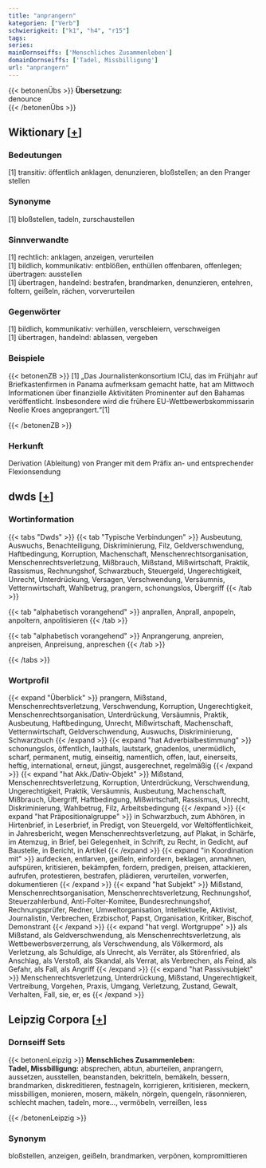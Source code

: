 ```yaml
---
title: "anprangern"
kategorien: ["Verb"]
schwierigkeit: ["k1", "h4", "r15"]
tags:
series:
mainDornseiffs: ['Menschliches Zusammenleben']
domainDornseiffs: ['Tadel, Missbilligung']
url: "anprangern"
---
```


{{< betonenÜbs >}}
**Übersetzung:**  
denounce  
{{< /betonenÜbs >}}

## Wiktionary [[+](https://de.wiktionary.org/wiki/anprangern)]

### Bedeutungen
[1] transitiv: öffentlich anklagen, denunzieren, bloßstellen; an den Pranger stellen  

### Synonyme
[1] bloßstellen, tadeln, zurschaustellen  

### Sinnverwandte
[1] rechtlich: anklagen, anzeigen, verurteilen  
[1] bildlich, kommunikativ: entblößen, enthüllen offenbaren, offenlegen; übertragen: ausstellen  
[1] übertragen, handelnd: bestrafen, brandmarken, denunzieren, entehren, foltern, geißeln, rächen, vorverurteilen  

### Gegenwörter
[1] bildlich, kommunikativ: verhüllen, verschleiern, verschweigen  
[1] übertragen, handelnd: ablassen, vergeben  

### Beispiele
{{< betonenZB >}}
[1] „Das Journalistenkonsortium ICIJ, das im Frühjahr auf Briefkastenfirmen in Panama aufmerksam gemacht hatte, hat am Mittwoch Informationen über finanzielle Aktivitäten Prominenter auf den Bahamas veröffentlicht. Insbesondere wird die frühere EU-Wettbewerbskommissarin Neelie Kroes angeprangert.“[1]  

{{< /betonenZB >}}
### Herkunft
Derivation (Ableitung) von Pranger mit dem Präfix an- und entsprechender Flexionsendung  



## dwds [[+](https://www.dwds.de/wb/anprangern)]

### Wortinformation
{{< tabs "Dwds" >}}
{{< tab "Typische Verbindungen" >}}
Ausbeutung, Auswuchs, Benachteiligung, Diskriminierung, Filz, Geldverschwendung, Haftbedingung, Korruption, Machenschaft, Menschenrechtsorganisation, Menschenrechtsverletzung, Mißbrauch, Mißstand, Mißwirtschaft, Praktik, Rassismus, Rechnungshof, Schwarzbuch, Steuergeld, Ungerechtigkeit, Unrecht, Unterdrückung, Versagen, Verschwendung, Versäumnis, Vetternwirtschaft, Wahlbetrug, prangern, schonungslos, Übergriff
{{< /tab >}}

{{< tab "alphabetisch vorangehend" >}}
anprallen, Anprall, anpopeln, anpoltern, anpolitisieren
{{< /tab >}}

{{< tab "alphabetisch vorangehend" >}}
Anprangerung, anpreien, anpreisen, Anpreisung, anpreschen
{{< /tab >}}

{{< /tabs >}}

### Wortprofil
{{< expand "Überblick" >}} prangern, Mißstand, Menschenrechtsverletzung, Verschwendung, Korruption, Ungerechtigkeit, Menschenrechtsorganisation, Unterdrückung, Versäumnis, Praktik, Ausbeutung, Haftbedingung, Unrecht, Mißwirtschaft, Machenschaft, Vetternwirtschaft, Geldverschwendung, Auswuchs, Diskriminierung, Schwarzbuch {{< /expand >}}
{{< expand "hat Adverbialbestimmung" >}} schonungslos, öffentlich, lauthals, lautstark, gnadenlos, unermüdlich, scharf, permanent, mutig, einseitig, namentlich, offen, laut, einerseits, heftig, international, erneut, jüngst, ausgerechnet, regelmäßig {{< /expand >}}
{{< expand "hat Akk./Dativ-Objekt" >}} Mißstand, Menschenrechtsverletzung, Korruption, Unterdrückung, Verschwendung, Ungerechtigkeit, Praktik, Versäumnis, Ausbeutung, Machenschaft, Mißbrauch, Übergriff, Haftbedingung, Mißwirtschaft, Rassismus, Unrecht, Diskriminierung, Wahlbetrug, Filz, Arbeitsbedingung {{< /expand >}}
{{< expand "hat Präpositionalgruppe" >}} in Schwarzbuch, zum Abhören, in Hirtenbrief, in Leserbrief, in Predigt, von Steuergeld, vor Weltöffentlichkeit, in Jahresbericht, wegen Menschenrechtsverletzung, auf Plakat, in Schärfe, im Atemzug, in Brief, bei Gelegenheit, in Schrift, zu Recht, in Gedicht, auf Baustelle, in Bericht, in Artikel {{< /expand >}}
{{< expand "in Koordination mit" >}} aufdecken, entlarven, geißeln, einfordern, beklagen, anmahnen, aufspüren, kritisieren, bekämpfen, fordern, predigen, preisen, attackieren, aufrufen, protestieren, bestrafen, plädieren, verurteilen, vorwerfen, dokumentieren {{< /expand >}}
{{< expand "hat Subjekt" >}} Mißstand, Menschenrechtsorganisation, Menschenrechtsverletzung, Rechnungshof, Steuerzahlerbund, Anti-Folter-Komitee, Bundesrechnungshof, Rechnungsprüfer, Redner, Umweltorganisation, Intellektuelle, Aktivist, Journalistin, Verbrechen, Erzbischof, Papst, Organisation, Kritiker, Bischof, Demonstrant {{< /expand >}}
{{< expand "hat vergl. Wortgruppe" >}} als Mißstand, als Geldverschwendung, als Menschenrechtsverletzung, als Wettbewerbsverzerrung, als Verschwendung, als Völkermord, als Verletzung, als Schuldige, als Unrecht, als Verräter, als Störenfried, als Anschlag, als Verstoß, als Skandal, als Verrat, als Verbrechen, als Feind, als Gefahr, als Fall, als Angriff {{< /expand >}}
{{< expand "hat Passivsubjekt" >}} Menschenrechtsverletzung, Unterdrückung, Mißstand, Ungerechtigkeit, Vertreibung, Vorgehen, Praxis, Umgang, Verletzung, Zustand, Gewalt, Verhalten, Fall, sie, er, es {{< /expand >}}

## Leipzig Corpora [[+](https://corpora.uni-leipzig.de/en/res?word=anprangern&corpusId=deu_newscrawl-public_2018)]

### Dornseiff Sets
{{< betonenLeipzig >}}
**Menschliches Zusammenleben:**  
**Tadel, Missbilligung:** absprechen, abtun, aburteilen, anprangern, aussetzen, ausstellen, beanstanden, bekritteln, bemäkeln, bessern, brandmarken, diskreditieren, festnageln, korrigieren, kritisieren, meckern, missbilligen, monieren, mosern, mäkeln, nörgeln, quengeln, räsonnieren, schlecht machen, tadeln, more..., vermöbeln, verreißen, less  

{{< /betonenLeipzig >}}

### Synonym
bloßstellen, anzeigen, geißeln, brandmarken, verpönen, kompromittieren

